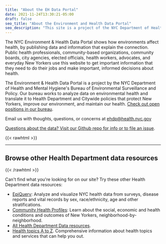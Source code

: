 ```yaml
---
title: "About the EH Data Portal"
date: 2021-11-24T13:30:21-05:00
draft: false
seo_title: "About the Environment and Health Data Portal"
seo_description: "This site is a project of the NYC Department of Health."
---
```


The NYC Environment & Health Data Portal shows how environments affect health, by publishing data and information that explain the connection. Public health professionals, community-based organizations, community boards, city agencies, elected officials, health workers, advocates, and everyday New Yorkers use this website to get important information that they need to do their jobs and make important, informed decisions about health.

The Environment & Health Data Portal is a project by the NYC Department of Health and Mental Hygiene's Bureau of Environmental Surveillance and Policy. Our bureau works to analyze data on environmental health and translate it to Health Department and Citywide policies that protect New Yorkers, improve our environment, and maintain our health. [Check out open positions in our bureau](/about/jobs/).

<i class="fas fa-envelope mr-1"></i>Email us with thoughts, questions, or concerns at <a href="&#109;&#97;&#105;&#108;&#116;&#111;&#58;&#101;&#104;&#100;&#112;&#64;&#104;&#101;&#97;&#108;&#116;&#104;&#46;&#110;&#121;&#99;&#46;&#103;&#111;&#118;">&#101;&#104;&#100;&#112;&#64;&#104;&#101;&#97;&#108;&#116;&#104;&#46;&#110;&#121;&#99;&#46;&#103;&#111;&#118;</a>

<i class="fas fa-question-circle mr-1"></i>[Questions about the data? Visit our Github repo for info or to file an issue](https://www.github.com/nychealth/EH-dataportal).



{{< rawhtml >}}<hr class="my-4"><h2 class="mt-4">Browse other Health Department data resources</h2>{{< /rawhtml >}}

Can't find what you're looking for on our site? Try these other Health Department data resources:
- [EpiQuery](https://a816-health.nyc.gov/hdi/epiquery/): Analyze and visualize NYC health data from surveys, disease reports and vital records by sex, race/ethnicity, age and other stratifications.
- [Community Health Profiles](https://a816-health.nyc.gov/hdi/profiles/): Learn about the social, economic and health conditions and outcomes of New Yorkers, neighborhood-by-neighborhood.
- [All Health Department Data resources](https://www1.nyc.gov/site/doh/data/data-home.page).
- [Health topics A to Z](https://www1.nyc.gov/site/doh/health/health-topics.page). Comprehensive information about health topics and services that can help you out. 